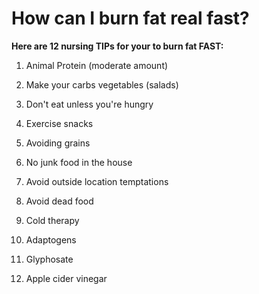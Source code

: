 # How can I burn fat real fast?

**Here are 12 nursing TIPs for your to burn fat FAST:**

1. Animal Protein (moderate amount)

2. Make your carbs vegetables (salads)

3. Don't eat unless you're hungry

4. Exercise snacks

5. Avoiding grains

6. No junk food in the house

7. Avoid outside location temptations

8. Avoid dead food

9. Cold therapy

10. Adaptogens

11. Glyphosate

12. Apple cider vinegar